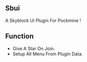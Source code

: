 ## Sbui
A Skyblock Ui Plugin For Pockmine !

## Function
- Give A Star On Join.
- Setup All Menu From Plugin Data.

